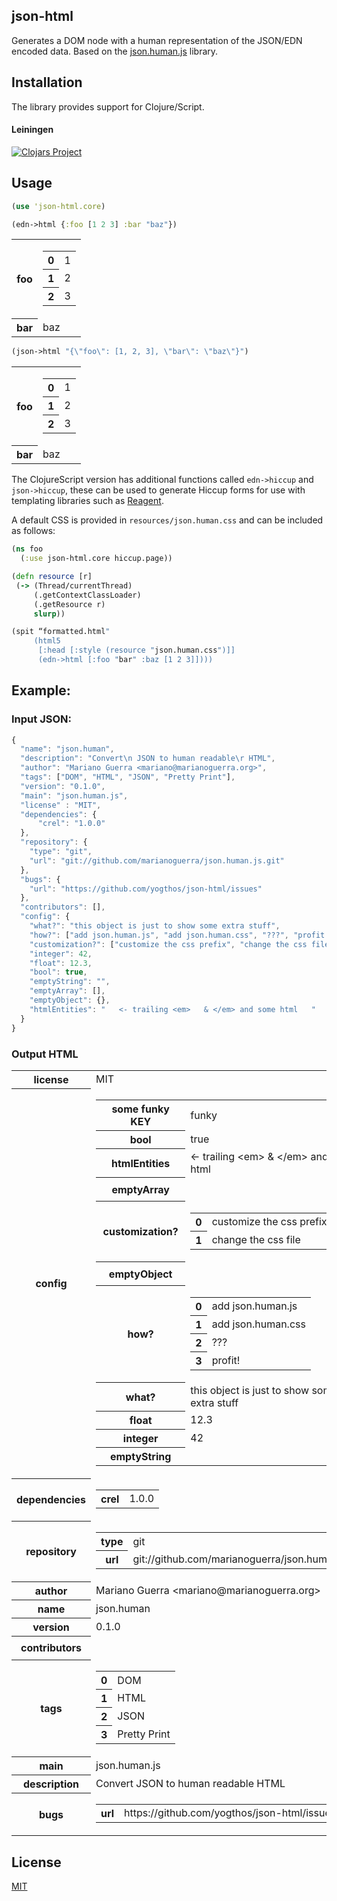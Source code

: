 ## json-html

Generates a DOM node with a human representation of the JSON/EDN encoded data. Based on the [json.human.js](http://marianoguerra.github.io/json.human.js/) library.

## Installation

The library provides support for Clojure/Script.

#### Leiningen

[![Clojars Project](http://clojars.org/json-html/latest-version.svg)](http://clojars.org/json-html)

## Usage

```clojure
(use 'json-html.core)

(edn->html {:foo [1 2 3] :bar "baz"})
```
<div class=\"jh-root\"><table class=\"jh-type-object\"><tr><th class=\"jh-key jh-object-key\">foo</th><td class=\"jh-value jh-object-value\"><table class=\"jh-type-object\"><tr><th class=\"jh-key jh-array-key\">0</th><td class=\"jh-value jh-array-value\"><span class=\"jh-type-number\">1</span></td></tr><tr><th class=\"jh-key jh-array-key\">1</th><td class=\"jh-value jh-array-value\"><span class=\"jh-type-number\">2</span></td></tr><tr><th class=\"jh-key jh-array-key\">2</th><td class=\"jh-value jh-array-value\"><span class=\"jh-type-number\">3</span></td></tr></table></td></tr><tr><th class=\"jh-key jh-object-key\">bar</th><td class=\"jh-value jh-object-value\"><span class=\"jh-type-string\">baz</span></td></tr></table></div>

```clojure
(json->html "{\"foo\": [1, 2, 3], \"bar\": \"baz\"}")
```
<div class=\"jh-root\"><table class=\"jh-type-object\"><tr><th class=\"jh-key jh-object-key\">foo</th><td class=\"jh-value jh-object-value\"><table class=\"jh-type-object\"><tr><th class=\"jh-key jh-array-key\">0</th><td class=\"jh-value jh-array-value\"><span class=\"jh-type-number\">1</span></td></tr><tr><th class=\"jh-key jh-array-key\">1</th><td class=\"jh-value jh-array-value\"><span class=\"jh-type-number\">2</span></td></tr><tr><th class=\"jh-key jh-array-key\">2</th><td class=\"jh-value jh-array-value\"><span class=\"jh-type-number\">3</span></td></tr></table></td></tr><tr><th class=\"jh-key jh-object-key\">bar</th><td class=\"jh-value jh-object-value\"><span class=\"jh-type-string\">baz</span></td></tr></table></div>

The ClojureScript version has additional functions called `edn->hiccup` and `json->hiccup`, these can be used to generate Hiccup forms for use with templating libraries such as [Reagent](http://holmsand.github.io/reagent/).


A default CSS is provided in `resources/json.human.css` and can be included as follows:

```clojure
(ns foo
  (:use json-html.core hiccup.page))

(defn resource [r]
 (-> (Thread/currentThread)
     (.getContextClassLoader)
     (.getResource r)
     slurp))

(spit “formatted.html"
     (html5
      [:head [:style (resource "json.human.css")]]
      (edn->html [:foo "bar" :baz [1 2 3]])))
```

## Example:

### Input JSON:

```javascript
{
  "name": "json.human",
  "description": "Convert\n JSON to human readable\r HTML",
  "author": "Mariano Guerra <mariano@marianoguerra.org>",
  "tags": ["DOM", "HTML", "JSON", "Pretty Print"],
  "version": "0.1.0",
  "main": "json.human.js",
  "license" : "MIT",
  "dependencies": {
      "crel": "1.0.0"
  },
  "repository": {
    "type": "git",
    "url": "git://github.com/marianoguerra/json.human.js.git"
  },
  "bugs": {
    "url": "https://github.com/yogthos/json-html/issues"
  },
  "contributors": [],
  "config": {
    "what?": "this object is just to show some extra stuff",
    "how?": ["add json.human.js", "add json.human.css", "???", "profit!"],
    "customization?": ["customize the css prefix", "change the css file"],
    "integer": 42,
    "float": 12.3,
    "bool": true,
    "emptyString": "",
    "emptyArray": [],
    "emptyObject": {},
    "htmlEntities": "   <- trailing <em>   & </em> and some html   "
  }
}
```

### Output HTML

<div class="jh-root"><table class="jh-type-object"><tr><th class="jh-key jh-object-key">license</th><td class="jh-value jh-object-value"><span class="jh-type-string">MIT</span></td></tr><tr><th class="jh-key jh-object-key">config</th><td class="jh-value jh-object-value"><table class="jh-type-object"><tr><th class="jh-key jh-object-key"> some funky KEY</th><td class="jh-value jh-object-value"><span class="jh-type-string">funky</span></td></tr><tr><th class="jh-key jh-object-key">bool</th><td class="jh-value jh-object-value"><span class="jh-type-bool">true</span></td></tr><tr><th class="jh-key jh-object-key">htmlEntities</th><td class="jh-value jh-object-value"><span class="jh-type-string">   &lt;- trailing &lt;em&gt;   &amp; &lt;/em&gt; and some html   </span></td></tr><tr><th class="jh-key jh-object-key">emptyArray</th><td class="jh-value jh-object-value"><table class="jh-type-object"></table></td></tr><tr><th class="jh-key jh-object-key">customization?</th><td class="jh-value jh-object-value"><table class="jh-type-object"><tr><th class="jh-key jh-array-key">0</th><td class="jh-value jh-array-value"><span class="jh-type-string">customize the css prefix</span></td></tr><tr><th class="jh-key jh-array-key">1</th><td class="jh-value jh-array-value"><span class="jh-type-string">change the css file</span></td></tr></table></td></tr><tr><th class="jh-key jh-object-key">emptyObject</th><td class="jh-value jh-object-value"><table class="jh-type-object"></table></td></tr><tr><th class="jh-key jh-object-key">how?</th><td class="jh-value jh-object-value"><table class="jh-type-object"><tr><th class="jh-key jh-array-key">0</th><td class="jh-value jh-array-value"><span class="jh-type-string">add json.human.js</span></td></tr><tr><th class="jh-key jh-array-key">1</th><td class="jh-value jh-array-value"><span class="jh-type-string">add json.human.css</span></td></tr><tr><th class="jh-key jh-array-key">2</th><td class="jh-value jh-array-value"><span class="jh-type-string">???</span></td></tr><tr><th class="jh-key jh-array-key">3</th><td class="jh-value jh-array-value"><span class="jh-type-string">profit!</span></td></tr></table></td></tr><tr><th class="jh-key jh-object-key">what?</th><td class="jh-value jh-object-value"><span class="jh-type-string">this object is just to show some extra stuff</span></td></tr><tr><th class="jh-key jh-object-key">float</th><td class="jh-value jh-object-value"><span class="jh-type-number">12.3</span></td></tr><tr><th class="jh-key jh-object-key">integer</th><td class="jh-value jh-object-value"><span class="jh-type-number">42</span></td></tr><tr><th class="jh-key jh-object-key">emptyString</th><td class="jh-value jh-object-value"><span class="jh-type-string"></span></td></tr></table></td></tr><tr><th class="jh-key jh-object-key">dependencies</th><td class="jh-value jh-object-value"><table class="jh-type-object"><tr><th class="jh-key jh-object-key">crel</th><td class="jh-value jh-object-value"><span class="jh-type-string">1.0.0</span></td></tr></table></td></tr><tr><th class="jh-key jh-object-key">repository</th><td class="jh-value jh-object-value"><table class="jh-type-object"><tr><th class="jh-key jh-object-key">type</th><td class="jh-value jh-object-value"><span class="jh-type-string">git</span></td></tr><tr><th class="jh-key jh-object-key">url</th><td class="jh-value jh-object-value"><span class="jh-type-string">git://github.com/marianoguerra/json.human.js.git</span></td></tr></table></td></tr><tr><th class="jh-key jh-object-key">author</th><td class="jh-value jh-object-value"><span class="jh-type-string">Mariano Guerra &lt;mariano@marianoguerra.org&gt;</span></td></tr><tr><th class="jh-key jh-object-key">name</th><td class="jh-value jh-object-value"><span class="jh-type-string">json.human</span></td></tr><tr><th class="jh-key jh-object-key">version</th><td class="jh-value jh-object-value"><span class="jh-type-string">0.1.0</span></td></tr><tr><th class="jh-key jh-object-key">contributors</th><td class="jh-value jh-object-value"><table class="jh-type-object"></table></td></tr><tr><th class="jh-key jh-object-key">tags</th><td class="jh-value jh-object-value"><table class="jh-type-object"><tr><th class="jh-key jh-array-key">0</th><td class="jh-value jh-array-value"><span class="jh-type-string">DOM</span></td></tr><tr><th class="jh-key jh-array-key">1</th><td class="jh-value jh-array-value"><span class="jh-type-string">HTML</span></td></tr><tr><th class="jh-key jh-array-key">2</th><td class="jh-value jh-array-value"><span class="jh-type-string">JSON</span></td></tr><tr><th class="jh-key jh-array-key">3</th><td class="jh-value jh-array-value"><span class="jh-type-string">Pretty Print</span></td></tr></table></td></tr><tr><th class="jh-key jh-object-key">main</th><td class="jh-value jh-object-value"><span class="jh-type-string">json.human.js</span></td></tr><tr><th class="jh-key jh-object-key">description</th><td class="jh-value jh-object-value"><span class="jh-type-string">Convert
 JSON to human readable
 HTML</span></td></tr><tr><th class="jh-key jh-object-key">bugs</th><td class="jh-value jh-object-value"><table class="jh-type-object"><tr><th class="jh-key jh-object-key">url</th><td class="jh-value jh-object-value"><span class="jh-type-string">https://github.com/yogthos/json-html/issues</span></td></tr></table></td></tr></table></div>

## License

[MIT](http://opensource.org/licenses/MIT)
